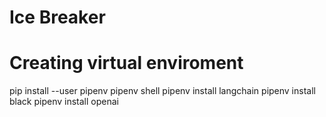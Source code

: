 # Ice Breaker
# Creating virtual enviroment
pip install --user pipenv
pipenv shell
pipenv install langchain
pipenv install black
pipenv install openai